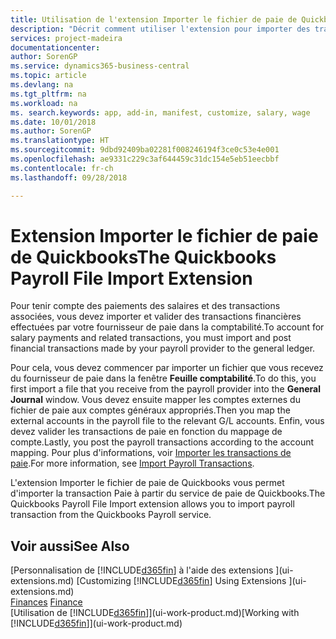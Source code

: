 ```yaml
---
title: Utilisation de l'extension Importer le fichier de paie de Quickbooks | Microsoft Docs
description: "Décrit comment utiliser l'extension pour importer des transactions de salaire et de paie à partir du service de paie de Quickbooks."
services: project-madeira
documentationcenter: 
author: SorenGP
ms.service: dynamics365-business-central
ms.topic: article
ms.devlang: na
ms.tgt_pltfrm: na
ms.workload: na
ms. search.keywords: app, add-in, manifest, customize, salary, wage
ms.date: 10/01/2018
ms.author: SorenGP
ms.translationtype: HT
ms.sourcegitcommit: 9dbd92409ba02281f008246194f3ce0c53e4e001
ms.openlocfilehash: ae9331c229c3af644459c31dc154e5eb51eecbbf
ms.contentlocale: fr-ch
ms.lasthandoff: 09/28/2018

---
```

# <a name="the-quickbooks-payroll-file-import-extension"></a><span data-ttu-id="4cb42-103">Extension Importer le fichier de paie de Quickbooks</span><span class="sxs-lookup"><span data-stu-id="4cb42-103">The Quickbooks Payroll File Import Extension</span></span>
<span data-ttu-id="4cb42-104">Pour tenir compte des paiements des salaires et des transactions associées, vous devez importer et valider des transactions financières effectuées par votre fournisseur de paie dans la comptabilité.</span><span class="sxs-lookup"><span data-stu-id="4cb42-104">To account for salary payments and related transactions, you must import and post financial transactions made by your payroll provider to the general ledger.</span></span>

<span data-ttu-id="4cb42-105">Pour cela, vous devez commencer par importer un fichier que vous recevez du fournisseur de paie dans la fenêtre **Feuille comptabilité**.</span><span class="sxs-lookup"><span data-stu-id="4cb42-105">To do this, you first import a file that you receive from the payroll provider into the **General Journal** window.</span></span> <span data-ttu-id="4cb42-106">Vous devez ensuite mapper les comptes externes du fichier de paie aux comptes généraux appropriés.</span><span class="sxs-lookup"><span data-stu-id="4cb42-106">Then you map the external accounts in the payroll file to the relevant G/L accounts.</span></span> <span data-ttu-id="4cb42-107">Enfin, vous devez valider les transactions de paie en fonction du mappage de compte.</span><span class="sxs-lookup"><span data-stu-id="4cb42-107">Lastly, you post the payroll transactions according to the account mapping.</span></span> <span data-ttu-id="4cb42-108">Pour plus d'informations, voir [Importer les transactions de paie](finance-how-import-payroll-transactions.md).</span><span class="sxs-lookup"><span data-stu-id="4cb42-108">For more information, see [Import Payroll Transactions](finance-how-import-payroll-transactions.md).</span></span>

<span data-ttu-id="4cb42-109">L'extension Importer le fichier de paie de Quickbooks vous permet d'importer la transaction Paie à partir du service de paie de Quickbooks.</span><span class="sxs-lookup"><span data-stu-id="4cb42-109">The Quickbooks Payroll File Import extension allows you to import payroll transaction from the Quickbooks Payroll service.</span></span>

## <a name="see-also"></a><span data-ttu-id="4cb42-110">Voir aussi</span><span class="sxs-lookup"><span data-stu-id="4cb42-110">See Also</span></span>
<span data-ttu-id="4cb42-111">[Personnalisation de [!INCLUDE[d365fin](includes/d365fin_md.md)] à l'aide des extensions ](ui-extensions.md)  </span><span class="sxs-lookup"><span data-stu-id="4cb42-111">[Customizing [!INCLUDE[d365fin](includes/d365fin_md.md)] Using Extensions ](ui-extensions.md)  </span></span>  
<span data-ttu-id="4cb42-112">[Finances](finance.md)  </span><span class="sxs-lookup"><span data-stu-id="4cb42-112">[Finance](finance.md)  </span></span>  
<span data-ttu-id="4cb42-113">[Utilisation de [!INCLUDE[d365fin](includes/d365fin_md.md)]](ui-work-product.md)</span><span class="sxs-lookup"><span data-stu-id="4cb42-113">[Working with [!INCLUDE[d365fin](includes/d365fin_md.md)]](ui-work-product.md)</span></span>

